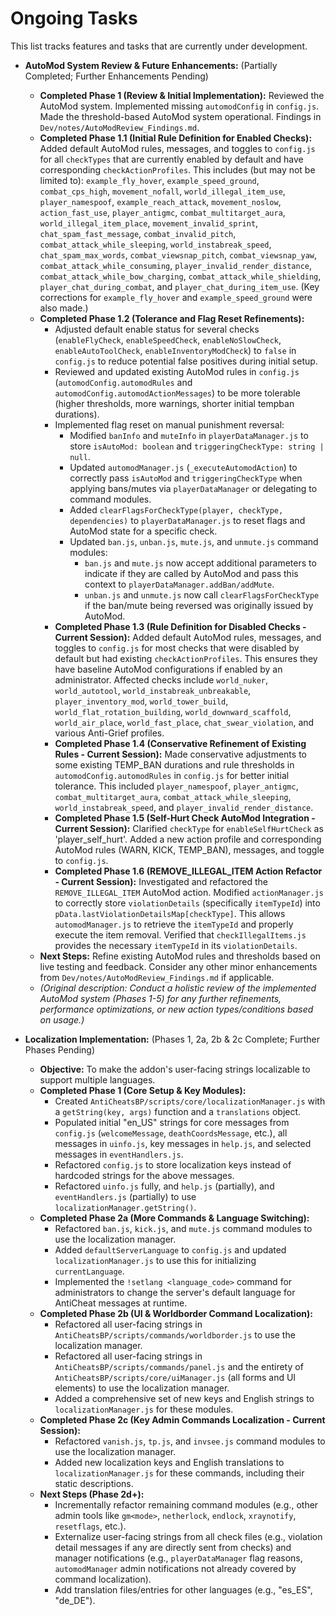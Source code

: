 # Ongoing Tasks

This list tracks features and tasks that are currently under development.

*   **AutoMod System Review & Future Enhancements:** (Partially Completed; Further Enhancements Pending)
    *   **Completed Phase 1 (Review & Initial Implementation):** Reviewed the AutoMod system. Implemented missing `automodConfig` in `config.js`. Made the threshold-based AutoMod system operational. Findings in `Dev/notes/AutoModReview_Findings.md`.
    *   **Completed Phase 1.1 (Initial Rule Definition for Enabled Checks):** Added default AutoMod rules, messages, and toggles to `config.js` for all `checkTypes` that are currently enabled by default and have corresponding `checkActionProfiles`. This includes (but may not be limited to): `example_fly_hover`, `example_speed_ground`, `combat_cps_high`, `movement_nofall`, `world_illegal_item_use`, `player_namespoof`, `example_reach_attack`, `movement_noslow`, `action_fast_use`, `player_antigmc`, `combat_multitarget_aura`, `world_illegal_item_place`, `movement_invalid_sprint`, `chat_spam_fast_message`, `combat_invalid_pitch`, `combat_attack_while_sleeping`, `world_instabreak_speed`, `chat_spam_max_words`, `combat_viewsnap_pitch`, `combat_viewsnap_yaw`, `combat_attack_while_consuming`, `player_invalid_render_distance`, `combat_attack_while_bow_charging`, `combat_attack_while_shielding`, `player_chat_during_combat`, and `player_chat_during_item_use`. (Key corrections for `example_fly_hover` and `example_speed_ground` were also made.)
    *   **Completed Phase 1.2 (Tolerance and Flag Reset Refinements):**
        *   Adjusted default enable status for several checks (`enableFlyCheck`, `enableSpeedCheck`, `enableNoSlowCheck`, `enableAutoToolCheck`, `enableInventoryModCheck`) to `false` in `config.js` to reduce potential false positives during initial setup.
        *   Reviewed and updated existing AutoMod rules in `config.js` (`automodConfig.automodRules` and `automodConfig.automodActionMessages`) to be more tolerable (higher thresholds, more warnings, shorter initial tempban durations).
        *   Implemented flag reset on manual punishment reversal:
            *   Modified `banInfo` and `muteInfo` in `playerDataManager.js` to store `isAutoMod: boolean` and `triggeringCheckType: string | null`.
            *   Updated `automodManager.js` (`_executeAutomodAction`) to correctly pass `isAutoMod` and `triggeringCheckType` when applying bans/mutes via `playerDataManager` or delegating to command modules.
            *   Added `clearFlagsForCheckType(player, checkType, dependencies)` to `playerDataManager.js` to reset flags and AutoMod state for a specific check.
            *   Updated `ban.js`, `unban.js`, `mute.js`, and `unmute.js` command modules:
                *   `ban.js` and `mute.js` now accept additional parameters to indicate if they are called by AutoMod and pass this context to `playerDataManager.addBan/addMute`.
                *   `unban.js` and `unmute.js` now call `clearFlagsForCheckType` if the ban/mute being reversed was originally issued by AutoMod.
        *   **Completed Phase 1.3 (Rule Definition for Disabled Checks - Current Session):** Added default AutoMod rules, messages, and toggles to `config.js` for most checks that were disabled by default but had existing `checkActionProfiles`. This ensures they have baseline AutoMod configurations if enabled by an administrator. Affected checks include `world_nuker`, `world_autotool`, `world_instabreak_unbreakable`, `player_inventory_mod`, `world_tower_build`, `world_flat_rotation_building`, `world_downward_scaffold`, `world_air_place`, `world_fast_place`, `chat_swear_violation`, and various Anti-Grief profiles.
        *   **Completed Phase 1.4 (Conservative Refinement of Existing Rules - Current Session):** Made conservative adjustments to some existing TEMP_BAN durations and rule thresholds in `automodConfig.automodRules` in `config.js` for better initial tolerance. This included `player_namespoof`, `player_antigmc`, `combat_multitarget_aura`, `combat_attack_while_sleeping`, `world_instabreak_speed`, and `player_invalid_render_distance`.
        *   **Completed Phase 1.5 (Self-Hurt Check AutoMod Integration - Current Session):** Clarified `checkType` for `enableSelfHurtCheck` as 'player_self_hurt'. Added a new action profile and corresponding AutoMod rules (WARN, KICK, TEMP_BAN), messages, and toggle to `config.js`.
        *   **Completed Phase 1.6 (REMOVE_ILLEGAL_ITEM Action Refactor - Current Session):** Investigated and refactored the `REMOVE_ILLEGAL_ITEM` AutoMod action. Modified `actionManager.js` to correctly store `violationDetails` (specifically `itemTypeId`) into `pData.lastViolationDetailsMap[checkType]`. This allows `automodManager.js` to retrieve the `itemTypeId` and properly execute the item removal. Verified that `checkIllegalItems.js` provides the necessary `itemTypeId` in its `violationDetails`.
    *   **Next Steps:** Refine existing AutoMod rules and thresholds based on live testing and feedback. Consider any other minor enhancements from `Dev/notes/AutoModReview_Findings.md` if applicable.
    *   *(Original description: Conduct a holistic review of the implemented AutoMod system (Phases 1-5) for any further refinements, performance optimizations, or new action types/conditions based on usage.)*

*   **Localization Implementation:** (Phases 1, 2a, 2b & 2c Complete; Further Phases Pending)
    *   **Objective:** To make the addon's user-facing strings localizable to support multiple languages.
    *   **Completed Phase 1 (Core Setup & Key Modules):**
        *   Created `AntiCheatsBP/scripts/core/localizationManager.js` with a `getString(key, args)` function and a `translations` object.
        *   Populated initial "en_US" strings for core messages from `config.js` (`welcomeMessage`, `deathCoordsMessage`, etc.), all messages in `uinfo.js`, key messages in `help.js`, and selected messages in `eventHandlers.js`.
        *   Refactored `config.js` to store localization keys instead of hardcoded strings for the above messages.
        *   Refactored `uinfo.js` fully, and `help.js` (partially), and `eventHandlers.js` (partially) to use `localizationManager.getString()`.
    *   **Completed Phase 2a (More Commands & Language Switching):**
        *   Refactored `ban.js`, `kick.js`, and `mute.js` command modules to use the localization manager.
        *   Added `defaultServerLanguage` to `config.js` and updated `localizationManager.js` to use this for initializing `currentLanguage`.
        *   Implemented the `!setlang <language_code>` command for administrators to change the server's default language for AntiCheat messages at runtime.
    *   **Completed Phase 2b (UI & Worldborder Command Localization):**
        *   Refactored all user-facing strings in `AntiCheatsBP/scripts/commands/worldborder.js` to use the localization manager.
        *   Refactored all user-facing strings in `AntiCheatsBP/scripts/commands/panel.js` and the entirety of `AntiCheatsBP/scripts/core/uiManager.js` (all forms and UI elements) to use the localization manager.
        *   Added a comprehensive set of new keys and English strings to `localizationManager.js` for these modules.
    *   **Completed Phase 2c (Key Admin Commands Localization - Current Session):**
        *   Refactored `vanish.js`, `tp.js`, and `invsee.js` command modules to use the localization manager.
        *   Added new localization keys and English translations to `localizationManager.js` for these commands, including their static descriptions.
    *   **Next Steps (Phase 2d+):**
        *   Incrementally refactor remaining command modules (e.g., other admin tools like `gm<mode>`, `netherlock`, `endlock`, `xraynotify`, `resetflags`, etc.).
        *   Externalize user-facing strings from all check files (e.g., violation detail messages if any are directly sent from checks) and manager notifications (e.g., `playerDataManager` flag reasons, `automodManager` admin notifications not already covered by command localization).
        *   Add translation files/entries for other languages (e.g., "es_ES", "de_DE").
